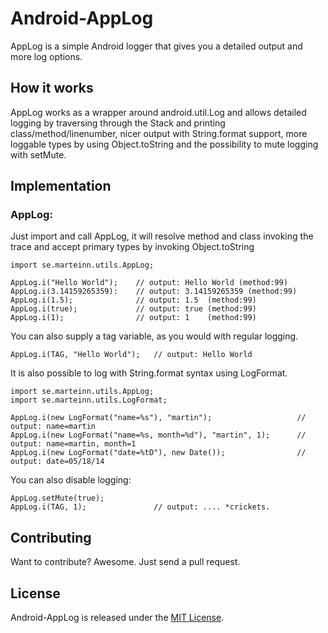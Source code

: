 Android-AppLog
==============
AppLog is a simple Android logger that gives you a detailed output and more log options.

## How it works
AppLog works as a wrapper around android.util.Log and allows detailed logging by traversing through the Stack and printing class/method/linenumber, nicer output with String.format support, more loggable types by using Object.toString and the possibility to mute logging with setMute.

## Implementation

### AppLog:

Just import and call AppLog, it will resolve method and class invoking the trace and accept primary types by invoking Object.toString

	import se.marteinn.utils.AppLog;

	AppLog.i("Hello World"); 	// output: Hello World (method:99)
	AppLog.i(3.14159265359):	// output: 3.14159265359 (method:99)
	AppLog.i(1.5); 				// output: 1.5 	(method:99)
	AppLog.i(true); 			// output: true	(method:99)
	AppLog.i(1);  				// output: 1	(method:99)
	
You can also supply a tag variable, as you would with regular logging.

	AppLog.i(TAG, "Hello World"); 	// output: Hello World

It is also possible to log with String.format syntax using LogFormat.

	import se.marteinn.utils.AppLog;
	import se.marteinn.utils.LogFormat;

	AppLog.i(new LogFormat("name=%s"), "martin");					// output: name=martin
	AppLog.i(new LogFormat("name=%s, month=%d"), "martin", 1);		// output: name=martin, month=1
	AppLog.i(new LogFormat("date=%tD"), new Date());				// output: date=05/18/14


You can also disable logging:

	AppLog.setMute(true);
	AppLog.i(TAG, 1);				// output: .... *crickets.

## Contributing

Want to contribute? Awesome. Just send a pull request.


## License

Android-AppLog is released under the [MIT License](http://www.opensource.org/licenses/MIT).
